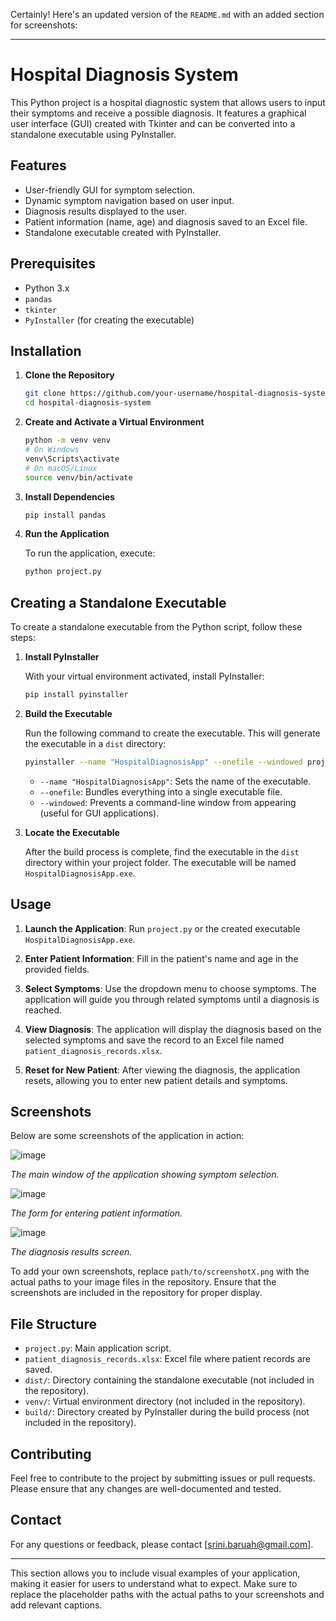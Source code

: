 Certainly! Here's an updated version of the `README.md` with an added section for screenshots:

---

# Hospital Diagnosis System

This Python project is a hospital diagnostic system that allows users to input their symptoms and receive a possible diagnosis. It features a graphical user interface (GUI) created with Tkinter and can be converted into a standalone executable using PyInstaller.

## Features

- User-friendly GUI for symptom selection.
- Dynamic symptom navigation based on user input.
- Diagnosis results displayed to the user.
- Patient information (name, age) and diagnosis saved to an Excel file.
- Standalone executable created with PyInstaller.

## Prerequisites

- Python 3.x
- `pandas`
- `tkinter`
- `PyInstaller` (for creating the executable)

## Installation

1. **Clone the Repository**

   ```bash
   git clone https://github.com/your-username/hospital-diagnosis-system.git
   cd hospital-diagnosis-system
   ```

2. **Create and Activate a Virtual Environment**

   ```bash
   python -m venv venv
   # On Windows
   venv\Scripts\activate
   # On macOS/Linux
   source venv/bin/activate
   ```

3. **Install Dependencies**

   ```bash
   pip install pandas
   ```

4. **Run the Application**

   To run the application, execute:

   ```bash
   python project.py
   ```

## Creating a Standalone Executable

To create a standalone executable from the Python script, follow these steps:

1. **Install PyInstaller**

   With your virtual environment activated, install PyInstaller:

   ```bash
   pip install pyinstaller
   ```

2. **Build the Executable**

   Run the following command to create the executable. This will generate the executable in a `dist` directory:

   ```bash
   pyinstaller --name "HospitalDiagnosisApp" --onefile --windowed project.py
   ```

   - `--name "HospitalDiagnosisApp"`: Sets the name of the executable.
   - `--onefile`: Bundles everything into a single executable file.
   - `--windowed`: Prevents a command-line window from appearing (useful for GUI applications).

3. **Locate the Executable**

   After the build process is complete, find the executable in the `dist` directory within your project folder. The executable will be named `HospitalDiagnosisApp.exe`.

## Usage

1. **Launch the Application**:
   Run `project.py` or the created executable `HospitalDiagnosisApp.exe`.

2. **Enter Patient Information**:
   Fill in the patient's name and age in the provided fields.

3. **Select Symptoms**:
   Use the dropdown menu to choose symptoms. The application will guide you through related symptoms until a diagnosis is reached.

4. **View Diagnosis**:
   The application will display the diagnosis based on the selected symptoms and save the record to an Excel file named `patient_diagnosis_records.xlsx`.

5. **Reset for New Patient**:
   After viewing the diagnosis, the application resets, allowing you to enter new patient details and symptoms.

## Screenshots

Below are some screenshots of the application in action:

![image](https://github.com/user-attachments/assets/b1416b10-901a-4aed-b645-132f47b66e82)

*The main window of the application showing symptom selection.*

![image](https://github.com/user-attachments/assets/76e81b02-e70f-4177-baf4-d6fab032045c)

*The form for entering patient information.*

![image](https://github.com/user-attachments/assets/33e1cf78-83ec-4181-a6fc-3d113dc6d5fa)

*The diagnosis results screen.*

To add your own screenshots, replace `path/to/screenshotX.png` with the actual paths to your image files in the repository. Ensure that the screenshots are included in the repository for proper display.

## File Structure

- `project.py`: Main application script.
- `patient_diagnosis_records.xlsx`: Excel file where patient records are saved.
- `dist/`: Directory containing the standalone executable (not included in the repository).
- `venv/`: Virtual environment directory (not included in the repository).
- `build/`: Directory created by PyInstaller during the build process (not included in the repository).

## Contributing

Feel free to contribute to the project by submitting issues or pull requests. Please ensure that any changes are well-documented and tested.

## Contact

For any questions or feedback, please contact [srini.baruah@gmail.com].

---

This section allows you to include visual examples of your application, making it easier for users to understand what to expect. Make sure to replace the placeholder paths with the actual paths to your screenshots and add relevant captions.
